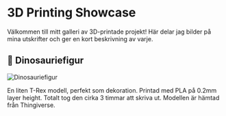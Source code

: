 # 3D Printing Showcase

Välkommen till mitt galleri av 3D-printade projekt! Här delar jag bilder på mina utskrifter och ger en kort beskrivning av varje.

## 🦖 Dinosauriefigur

![Dinosauriefigur](images/dinosaurie.jpg)

En liten T-Rex modell, perfekt som dekoration. Printad med PLA på 0.2mm layer height. Totalt tog den cirka 3 timmar att skriva ut. Modellen är hämtad från Thingiverse.
